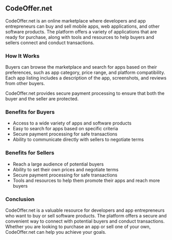 
## CodeOffer.net

CodeOffer.net is an online marketplace where developers and app entrepreneurs can buy and sell mobile apps, web applications, and other software products. The platform offers a variety of applications that are ready for purchase, along with tools and resources to help buyers and sellers connect and conduct transactions.

### How It Works

Buyers can browse the marketplace and search for apps based on their preferences, such as app category, price range, and platform compatibility. Each app listing includes a description of the app, screenshots, and reviews from other buyers.

CodeOffer.net provides secure payment processing to ensure that both the buyer and the seller are protected.

### Benefits for Buyers

-   Access to a wide variety of apps and software products
-   Easy to search for apps based on specific criteria
-   Secure payment processing for safe transactions
-   Ability to communicate directly with sellers to negotiate terms

### Benefits for Sellers

-   Reach a large audience of potential buyers
-   Ability to set their own prices and negotiate terms
-   Secure payment processing for safe transactions
-   Tools and resources to help them promote their apps and reach more buyers

### Conclusion

CodeOffer.net is a valuable resource for developers and app entrepreneurs who want to buy or sell software products. The platform offers a secure and convenient way to connect with potential buyers and conduct transactions. Whether you are looking to purchase an app or sell one of your own, CodeOffer.net can help you achieve your goals.
